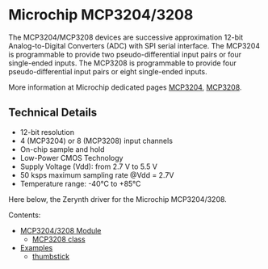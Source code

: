 # Microchip MCP3204/3208

The MCP3204/MCP3208 devices are successive approximation 12-bit Analog-to-Digital Converters (ADC) with
SPI serial interface.
The MCP3204 is programmable to provide two pseudo-differential input pairs or four single-ended inputs.
The MCP3208 is programmable to provide four pseudo-differential input pairs or eight single-ended inputs.

More information at Microchip dedicated pages [MCP3204](http://www.microchip.com/wwwproducts/en/MCP3204),
[MCP3208](http://www.microchip.com/wwwproducts/en/MCP3208).

## Technical Details


* 12-bit resolution
* 4 (MCP3204) or 8 (MCP3208) input channels
* On-chip sample and hold
* Low-Power CMOS Technology
* Supply Voltage (Vdd): from 2.7 V to 5.5 V
* 50 ksps maximum sampling rate @Vdd = 2.7V
* Temperature range: -40°C to +85°C

Here below, the Zerynth driver for the Microchip MCP3204/3208.

Contents:


* [MCP3204/3208 Module](https://docs.zerynth.com/latest/official/lib.microchip.mcp3208/docs/official_lib.microchip.mcp3208_mcp3208.html)
    * [MCP3208 class](https://docs.zerynth.com/latest/official/lib.microchip.mcp3208/docs/official_lib.microchip.mcp3208_mcp3208.html#mcp3208-class)
* [Examples](https://docs.zerynth.com/latest/official/lib.microchip.mcp3208/examples/examples.html)
    * [thumbstick](https://docs.zerynth.com/latest/official/lib.microchip.mcp3208/examples/examples.html#thumbstick)
